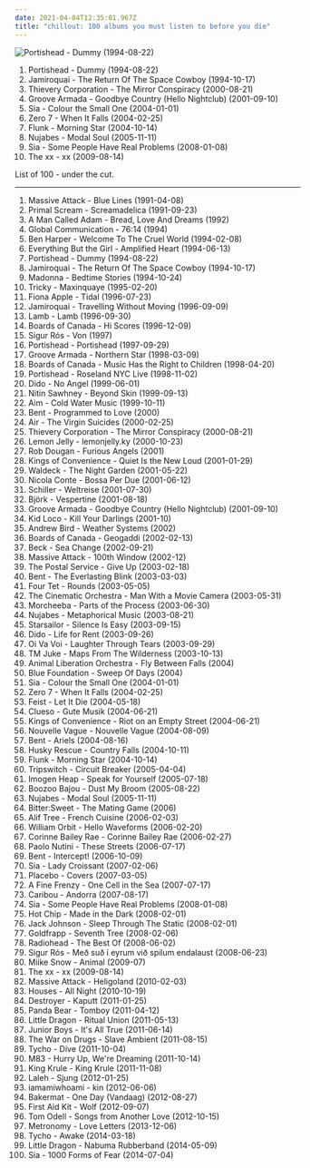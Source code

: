 ```yaml
---
date: 2021-04-04T12:35:01.967Z
title: "chillout: 100 albums you must listen to before you die"
---
```

![Portishead - Dummy (1994-08-22)](http://coverartarchive.org/release/87888070-1b25-4830-aebc-dee490058b74/2550628489-500.jpg "Portishead - Dummy (1994-08-22)")
<ol class="albums">
<li data-cover="http://coverartarchive.org/release/87888070-1b25-4830-aebc-dee490058b74/2550628489-500.jpg" data-tags="trip-hop" role="button">Portishead - Dummy (1994-08-22)</li>
<li data-cover="http://coverartarchive.org/release/cac293d3-9ee1-495b-819f-524318f49432/26667277904-500.jpg" data-tags="acid jazz, funk" role="button">Jamiroquai - The Return Of The Space Cowboy (1994-10-17)</li>
<li data-cover="https://via.placeholder.com/450" data-tags="chillout, trip-hop, downtempo" role="button">Thievery Corporation - The Mirror Conspiracy (2000-08-21)</li>
<li data-cover="http://coverartarchive.org/release/41dc852a-36ab-4c92-a97c-6f864e526c66/4759377343-500.jpg" data-tags="chillout, electronic" role="button">Groove Armada - Goodbye Country (Hello Nightclub) (2001-09-10)</li>
<li data-cover="http://coverartarchive.org/release/6ca7f4c7-e62c-4bc6-97cd-04b25f90b512/8250118267-500.jpg" data-tags="chillout, sia, female vocalists" role="button">Sia - Colour the Small One (2004-01-01)</li>
<li data-cover="https://img.discogs.com/TntSDuGQXlbBnS7o3Jr44SA9rdQ=/fit-in/600x593/filters:strip_icc():format(jpeg):mode_rgb():quality(90)/discogs-images/R-244778-1458760798-4830.jpeg.jpg" data-tags="chillout" role="button">Zero 7 - When It Falls (2004-02-25)</li>
<li data-cover="http://coverartarchive.org/release/7b61a0be-2648-4157-8248-135d3c2772d6/7851637035-500.jpg" data-tags="chillout" role="button">Flunk - Morning Star (2004-10-14)</li>
<li data-cover="http://coverartarchive.org/release/9f3a4a9b-5741-4a3b-9350-10940ce8bbf3/22229285708-500.jpg" data-tags="chillout, hip-hop, instrumental" role="button">Nujabes - Modal Soul (2005-11-11)</li>
<li data-cover="http://coverartarchive.org/release/b5c33b49-39d8-4112-a195-3bf114decafb/28675957501-500.jpg" data-tags="chillout" role="button">Sia - Some People Have Real Problems (2008-01-08)</li>
<li data-cover="http://coverartarchive.org/release/2d9f9aac-1884-3939-a3b7-01437151e495/7167631451-500.jpg" data-tags="indie" role="button">The xx - xx (2009-08-14)</li>
</ol>
List of 100 - under the cut.
<!-- more -->

_________________

<ol class="albums">
<li data-cover="http://coverartarchive.org/release/9a27363a-f565-33a3-bb1c-c55b5d24db84/2461231103-500.jpg" data-tags="trip-hop" role="button">
Massive Attack - Blue Lines (1991-04-08)
</li>
<li data-cover="https://via.placeholder.com/450" data-tags="psychedelic, indie" role="button">
Primal Scream - Screamadelica (1991-09-23)
</li>
<li data-cover="https://img.discogs.com/8_VITtiq1PT34Nu2z90mIoTcsW0=/fit-in/600x526/filters:strip_icc():format(jpeg):mode_rgb():quality(90)/discogs-images/R-2060350-1612101702-4362.jpeg.jpg" data-tags="chillout, electronic, funk, house" role="button">
A Man Called Adam - Bread, Love And Dreams (1992)
</li>
<li data-cover="https://via.placeholder.com/450" data-tags="ambient" role="button">
Global Communication - 76:14 (1994)
</li>
<li data-cover="https://via.placeholder.com/450" data-tags="folk, ben harper, 1994" role="button">
Ben Harper - Welcome To The Cruel World (1994-02-08)
</li>
<li data-cover="https://img.discogs.com/TwUt4MLWzfYJSLC1T4iXdHnjnMs=/fit-in/600x589/filters:strip_icc():format(jpeg):mode_rgb():quality(90)/discogs-images/R-2568652-1583625019-6003.jpeg.jpg" data-tags="chillout, electronic, downtempo, 90s, trip-hop" role="button">
Everything But the Girl - Amplified Heart (1994-06-13)
</li>
<li data-cover="http://coverartarchive.org/release/87888070-1b25-4830-aebc-dee490058b74/2550628489-500.jpg" data-tags="trip-hop" role="button">
Portishead - Dummy (1994-08-22)
</li>
<li data-cover="http://coverartarchive.org/release/cac293d3-9ee1-495b-819f-524318f49432/26667277904-500.jpg" data-tags="acid jazz, funk" role="button">
Jamiroquai - The Return Of The Space Cowboy (1994-10-17)
</li>
<li data-cover="http://coverartarchive.org/release/78a92425-589a-351b-86bd-4409ae3e9968/9668287036-500.jpg" data-tags="pop, 90s" role="button">
Madonna - Bedtime Stories (1994-10-24)
</li>
<li data-cover="http://coverartarchive.org/release/a2780fb0-8280-3b8e-9159-81613d63f71d/1936069114-500.jpg" data-tags="trip-hop" role="button">
Tricky - Maxinquaye (1995-02-20)
</li>
<li data-cover="http://coverartarchive.org/release/e1bba6de-84e1-37db-9123-6901cb01ec8d/1402280819-500.jpg" data-tags="female vocalists, alternative, singer-songwriter" role="button">
Fiona Apple - Tidal (1996-07-23)
</li>
<li data-cover="http://coverartarchive.org/release/e357d59f-7440-47bd-97c5-88c38c1080f8/7479486477-500.jpg" data-tags="funk, acid jazz" role="button">
Jamiroquai - Travelling Without Moving (1996-09-09)
</li>
<li data-cover="http://coverartarchive.org/release/4172b52f-6e74-4182-a101-7eac30f3bf55/2542250052-500.jpg" data-tags="trip-hop" role="button">
Lamb - Lamb (1996-09-30)
</li>
<li data-cover="https://via.placeholder.com/450" data-tags="ambient" role="button">
Boards of Canada - Hi Scores (1996-12-09)
</li>
<li data-cover="https://img.discogs.com/4opvcXLy8bbXDmILdXxVQkmzQlM=/fit-in/600x585/filters:strip_icc():format(jpeg):mode_rgb():quality(90)/discogs-images/R-r_122593-001.jpg.jpg" data-tags="ambient, post-rock" role="button">
Sigur Rós - Von (1997)
</li>
<li data-cover="http://coverartarchive.org/release/1949ef16-3494-4e8d-8063-6dd230a46748/21019193322-500.jpg" data-tags="trip-hop" role="button">
Portishead - Portishead (1997-09-29)
</li>
<li data-cover="http://coverartarchive.org/release/70ebcf2e-10dd-473f-9974-3978c0ae3ca5/10348184655-500.jpg" data-tags="chillout, downtempo" role="button">
Groove Armada - Northern Star (1998-03-09)
</li>
<li data-cover="https://via.placeholder.com/450" data-tags="ambient, idm, electronic" role="button">
Boards of Canada - Music Has the Right to Children (1998-04-20)
</li>
<li data-cover="http://coverartarchive.org/release/b9d8f801-2d64-3f82-b238-a44bb333851a/7332788785-500.jpg" data-tags="trip-hop" role="button">
Portishead - Roseland NYC Live (1998-11-02)
</li>
<li data-cover="http://coverartarchive.org/release/7a9b4a0c-0888-4889-804b-eae4f6a2d4b5/7948199430-500.jpg" data-tags="pop, dido, female vocalists" role="button">
Dido - No Angel (1999-06-01)
</li>
<li data-cover="https://img.discogs.com/7weuNBvhQq1kasHoK8Qkey0wnpg=/fit-in/600x600/filters:strip_icc():format(jpeg):mode_rgb():quality(90)/discogs-images/R-7996-1214076463.jpeg.jpg" data-tags="chillout, downtempo" role="button">
Nitin Sawhney - Beyond Skin (1999-09-13)
</li>
<li data-cover="http://coverartarchive.org/release/182495fd-ffe5-4a2d-bf68-43661285a0dc/3879149413-500.jpg" data-tags="chillout" role="button">
Aim - Cold Water Music (1999-10-11)
</li>
<li data-cover="https://img.discogs.com/aXOvlvSwksc_Va7qe_P5NtxadW4=/fit-in/150x150/filters:strip_icc():format(jpeg):mode_rgb():quality(90)/discogs-images/R-1493126-1223829030.jpeg.jpg" data-tags="chillout, downtempo" role="button">
Bent - Programmed to Love (2000)
</li>
<li data-cover="http://coverartarchive.org/release/f2720fc5-b57f-4639-a6e8-a1e50dcfd51b/1616160456-500.jpg" data-tags="soundtrack" role="button">
Air - The Virgin Suicides (2000-02-25)
</li>
<li data-cover="https://via.placeholder.com/450" data-tags="chillout, trip-hop, downtempo" role="button">
Thievery Corporation - The Mirror Conspiracy (2000-08-21)
</li>
<li data-cover="https://img.discogs.com/YukToAJSBIE30InrvrBYQaB3zMU=/fit-in/600x640/filters:strip_icc():format(jpeg):mode_rgb():quality(90)/discogs-images/R-5463-1499104881-1939.jpeg.jpg" data-tags="chillout" role="button">
Lemon Jelly - lemonjelly.ky (2000-10-23)
</li>
<li data-cover="https://img.discogs.com/isniMsRL2XRq3oPsM1fVA2xo7Vk=/fit-in/600x601/filters:strip_icc():format(jpeg):mode_rgb():quality(90)/discogs-images/R-65770-1454768663-3762.jpeg.jpg" data-tags="electronic, trip-hop" role="button">
Rob Dougan - Furious Angels (2001)
</li>
<li data-cover="https://img.discogs.com/lsz4cKVgVZ2Y5vbRL35Nv2_vGoo=/fit-in/600x600/filters:strip_icc():format(jpeg):mode_rgb():quality(90)/discogs-images/R-9784862-1526804148-7507.jpeg.jpg" data-tags="acoustic, indie pop, indie" role="button">
Kings of Convenience - Quiet Is the New Loud (2001-01-29)
</li>
<li data-cover="http://coverartarchive.org/release/f58e4f08-9204-4898-b0d2-69fe5367e602/16928251797-500.jpg" data-tags="chillout, trip-hop" role="button">
Waldeck - The Night Garden (2001-05-22)
</li>
<li data-cover="http://coverartarchive.org/release/96fe63e2-7ded-4b69-a79d-b7ff407dcd69/17622833440-500.jpg" data-tags="jazz, nu jazz, bossa nova" role="button">
Nicola Conte - Bossa Per Due (2001-06-12)
</li>
<li data-cover="https://via.placeholder.com/450" data-tags="chillout, electronica" role="button">
Schiller - Weltreise (2001-07-30)
</li>
<li data-cover="http://coverartarchive.org/release/441e153d-6ce6-3a75-aa4e-65f63b88d14f/3487982154-500.jpg" data-tags="electronic" role="button">
Björk - Vespertine (2001-08-18)
</li>
<li data-cover="http://coverartarchive.org/release/41dc852a-36ab-4c92-a97c-6f864e526c66/4759377343-500.jpg" data-tags="chillout, electronic" role="button">
Groove Armada - Goodbye Country (Hello Nightclub) (2001-09-10)
</li>
<li data-cover="http://coverartarchive.org/release/31053210-b40e-4105-a27f-0b8e83e77b94/8594647165-500.jpg" data-tags="chillout, electronica" role="button">
Kid Loco - Kill Your Darlings (2001-10)
</li>
<li data-cover="https://img.discogs.com/N28YyM7Tyx-0frbV55UY-6NSMbU=/fit-in/600x600/filters:strip_icc():format(jpeg):mode_rgb():quality(90)/discogs-images/R-2010700-1437772790-9013.jpeg.jpg" data-tags="indie, plotters albums" role="button">
Andrew Bird - Weather Systems (2002)
</li>
<li data-cover="http://coverartarchive.org/release/472c0a00-1d4e-4df4-b3e3-7d0276367efe/20976348409-500.jpg" data-tags="ambient, electronic" role="button">
Boards of Canada - Geogaddi (2002-02-13)
</li>
<li data-cover="http://coverartarchive.org/release/09dc8894-bb52-4edd-a31b-e74e30753a44/7066111416-500.jpg" data-tags="singer-songwriter, acoustic, beck" role="button">
Beck - Sea Change (2002-09-21)
</li>
<li data-cover="http://coverartarchive.org/release/715db53a-e261-3ea1-af6d-f502201a3549/3490018723-500.jpg" data-tags="trip-hop" role="button">
Massive Attack - 100th Window (2002-12)
</li>
<li data-cover="https://img.discogs.com/0KYiptrcWBVNaineREV1kbuow2U=/fit-in/600x588/filters:strip_icc():format(jpeg):mode_rgb():quality(90)/discogs-images/R-5104968-1384623054-8986.jpeg.jpg" data-tags="indie, electronic" role="button">
The Postal Service - Give Up (2003-02-18)
</li>
<li data-cover="http://coverartarchive.org/release/1e26334d-3930-3659-acc1-8117362e3e7d/4042861582-500.jpg" data-tags="chillout" role="button">
Bent - The Everlasting Blink (2003-03-03)
</li>
<li data-cover="https://img.discogs.com/rHaFgXBXr2hDoBqA0sEKSuvtYa0=/fit-in/600x527/filters:strip_icc():format(jpeg):mode_rgb():quality(90)/discogs-images/R-124722-1289212679.jpeg.jpg" data-tags="electronic" role="button">
Four Tet - Rounds (2003-05-05)
</li>
<li data-cover="http://coverartarchive.org/release/95f6463e-98a6-3350-87ef-1c72ede3ef7a/3772653936-500.jpg" data-tags="jazz" role="button">
The Cinematic Orchestra - Man With a Movie Camera (2003-05-31)
</li>
<li data-cover="http://coverartarchive.org/release/e0cd2528-ed2e-3f74-bcda-8c7e97e9f221/21326685665-500.jpg" data-tags="chillout, trip-hop, morcheeba" role="button">
Morcheeba - Parts of the Process (2003-06-30)
</li>
<li data-cover="http://coverartarchive.org/release/941a3f75-661f-4e89-8381-cbf851bea6b6/4765069290-500.jpg" data-tags="hip-hop, chillout, japanese" role="button">
Nujabes - Metaphorical Music (2003-08-21)
</li>
<li data-cover="https://img.discogs.com/-mn5m6C8PS1GcbLRs7crnsvmqq0=/fit-in/600x600/filters:strip_icc():format(jpeg):mode_rgb():quality(90)/discogs-images/R-7098914-1433699223-2052.jpeg.jpg" data-tags="britpop, indie rock" role="button">
Starsailor - Silence Is Easy (2003-09-15)
</li>
<li data-cover="http://coverartarchive.org/release/398e0153-1af0-4052-a78d-d0120e80bc48/22471055903-500.jpg" data-tags="pop" role="button">
Dido - Life for Rent (2003-09-26)
</li>
<li data-cover="https://img.discogs.com/CYWXnnOLgzBU6l5Xxflmh3bL9cw=/fit-in/600x600/filters:strip_icc():format(jpeg):mode_rgb():quality(90)/discogs-images/R-5084192-1384054235-2279.jpeg.jpg" data-tags="chillout, world" role="button">
Oi Va Voi - Laughter Through Tears (2003-09-29)
</li>
<li data-cover="http://coverartarchive.org/release/d3654b5e-160f-4a96-bacf-aea5242a2df0/3246868285-500.jpg" data-tags="chillout" role="button">
TM Juke - Maps From The Wilderness (2003-10-13)
</li>
<li data-cover="http://coverartarchive.org/release/4d91e5ce-6678-4108-bbb2-c037b0c588ae/22574686040-500.jpg" data-tags="chillout" role="button">
Animal Liberation Orchestra - Fly Between Falls (2004)
</li>
<li data-cover="http://coverartarchive.org/release/5969ae15-8e51-44b7-a5a7-b55d6dea1053/24102546544-500.jpg" data-tags="chillout" role="button">
Blue Foundation - Sweep Of Days (2004)
</li>
<li data-cover="http://coverartarchive.org/release/6ca7f4c7-e62c-4bc6-97cd-04b25f90b512/8250118267-500.jpg" data-tags="chillout, sia, female vocalists" role="button">
Sia - Colour the Small One (2004-01-01)
</li>
<li data-cover="https://img.discogs.com/TntSDuGQXlbBnS7o3Jr44SA9rdQ=/fit-in/600x593/filters:strip_icc():format(jpeg):mode_rgb():quality(90)/discogs-images/R-244778-1458760798-4830.jpeg.jpg" data-tags="chillout" role="button">
Zero 7 - When It Falls (2004-02-25)
</li>
<li data-cover="https://via.placeholder.com/450" data-tags="female vocalists, indie, 2004" role="button">
Feist - Let It Die (2004-05-18)
</li>
<li data-cover="http://coverartarchive.org/release/8bd79bc0-1394-454a-982a-9199a3b8a085/4764909378-500.jpg" data-tags="chillout" role="button">
Clueso - Gute Musik (2004-06-21)
</li>
<li data-cover="https://img.discogs.com/qujVQnyyIoDNuPzQbRJ56YU_7ZM=/fit-in/600x607/filters:strip_icc():format(jpeg):mode_rgb():quality(90)/discogs-images/R-675181-1563564124-2088.jpeg.jpg" data-tags="indie, acoustic, norwegian" role="button">
Kings of Convenience - Riot on an Empty Street (2004-06-21)
</li>
<li data-cover="http://coverartarchive.org/release/bea245eb-a490-4f63-b9e9-c564bc42d514/15272031336-500.jpg" data-tags="bossa nova, french, covers" role="button">
Nouvelle Vague - Nouvelle Vague (2004-08-09)
</li>
<li data-cover="http://coverartarchive.org/release/c73b2129-5e0a-4952-9524-0a9ec5f13593/4093089682-500.jpg" data-tags="chillout, downtempo" role="button">
Bent - Ariels (2004-08-16)
</li>
<li data-cover="http://coverartarchive.org/release/c3dbdd06-12b4-4085-91e0-491a96c93978/4281144804-500.jpg" data-tags="chillout, downtempo" role="button">
Husky Rescue - Country Falls (2004-10-11)
</li>
<li data-cover="http://coverartarchive.org/release/7b61a0be-2648-4157-8248-135d3c2772d6/7851637035-500.jpg" data-tags="chillout" role="button">
Flunk - Morning Star (2004-10-14)
</li>
<li data-cover="https://img.discogs.com/J_RiETF5tMis2K7nhFBac1oS_xA=/fit-in/501x499/filters:strip_icc():format(jpeg):mode_rgb():quality(90)/discogs-images/R-435128-1163417283.jpeg.jpg" data-tags="chillout, ambient, psychill" role="button">
Tripswitch - Circuit Breaker (2005-04-04)
</li>
<li data-cover="http://coverartarchive.org/release/f29ea105-ff73-4d44-9ab6-9980b646e5a3/11712689954-500.jpg" data-tags="female vocalists" role="button">
Imogen Heap - Speak for Yourself (2005-07-18)
</li>
<li data-cover="http://coverartarchive.org/release/084ba534-293d-4576-9fa7-1a6a7f958371/4058222468-500.jpg" data-tags="chillout, trip-hop, groove" role="button">
Boozoo Bajou - Dust My Broom (2005-08-22)
</li>
<li data-cover="http://coverartarchive.org/release/9f3a4a9b-5741-4a3b-9350-10940ce8bbf3/22229285708-500.jpg" data-tags="chillout, hip-hop, instrumental" role="button">
Nujabes - Modal Soul (2005-11-11)
</li>
<li data-cover="https://img.discogs.com/Ow3Afko6fXG3TxPVpaAT7myTh_k=/fit-in/600x536/filters:strip_icc():format(jpeg):mode_rgb():quality(90)/discogs-images/R-751304-1278286208.jpeg.jpg" data-tags="chillout, trip-hop, female vocalists, downtempo" role="button">
Bitter:Sweet - The Mating Game (2006)
</li>
<li data-cover="http://coverartarchive.org/release/78fc0451-98c4-4708-a0de-e9bdff492488/1529636690-500.jpg" data-tags="chillout, electronic, nu-jazz, triphop" role="button">
Alif Tree - French Cuisine (2006-02-03)
</li>
<li data-cover="http://coverartarchive.org/release/d4589be6-2848-3f0b-8770-5498a4a419e6/5657908363-500.jpg" data-tags="chillout, ambient" role="button">
William Orbit - Hello Waveforms (2006-02-20)
</li>
<li data-cover="https://img.discogs.com/nKRFVJxoxDulyvpa5mDrhXSW5pE=/fit-in/550x479/filters:strip_icc():format(jpeg):mode_rgb():quality(90)/discogs-images/R-1199963-1200235428.jpeg.jpg" data-tags="soul" role="button">
Corinne Bailey Rae - Corinne Bailey Rae (2006-02-27)
</li>
<li data-cover="http://coverartarchive.org/release/0f6aee88-6d56-34d2-a628-eead929a45e3/6358999364-500.jpg" data-tags="pop, singer-songwriter, indie" role="button">
Paolo Nutini - These Streets (2006-07-17)
</li>
<li data-cover="http://coverartarchive.org/release/2bf1f1e5-2c34-47b5-9f59-3183dc82d9f2/19163416892-500.jpg" data-tags="chillout" role="button">
Bent - Intercept! (2006-10-09)
</li>
<li data-cover="http://coverartarchive.org/release/0075a622-1005-46c7-b008-5a905f0828ca/1717249902-500.jpg" data-tags="chillout" role="button">
Sia - Lady Croissant (2007-02-06)
</li>
<li data-cover="https://img.discogs.com/6IhrhN8e8KQjvX1MkALI2e60_5g=/fit-in/600x587/filters:strip_icc():format(jpeg):mode_rgb():quality(90)/discogs-images/R-11724612-1521308193-7517.jpeg.jpg" data-tags="covers, cover, alternative rock" role="button">
Placebo - Covers (2007-03-05)
</li>
<li data-cover="https://img.discogs.com/JEIfc9NdY3c9F5eLEJxd9_dr_54=/fit-in/600x527/filters:strip_icc():format(jpeg):mode_rgb():quality(90)/discogs-images/R-1148059-1202040265.jpeg.jpg" data-tags="female vocalist, indie" role="button">
A Fine Frenzy - One Cell in the Sea (2007-07-17)
</li>
<li data-cover="http://coverartarchive.org/release/a81a4da3-daf0-483b-8c72-f70690b2b8ff/19096164883-500.jpg" data-tags="electronic, experimental" role="button">
Caribou - Andorra (2007-08-17)
</li>
<li data-cover="http://coverartarchive.org/release/b5c33b49-39d8-4112-a195-3bf114decafb/28675957501-500.jpg" data-tags="chillout" role="button">
Sia - Some People Have Real Problems (2008-01-08)
</li>
<li data-cover="http://coverartarchive.org/release/430826de-7856-412a-a644-3344e0b9d09e/1114878797-500.jpg" data-tags="electronic" role="button">
Hot Chip - Made in the Dark (2008-02-01)
</li>
<li data-cover="https://via.placeholder.com/450" data-tags="acoustic" role="button">
Jack Johnson - Sleep Through The Static (2008-02-01)
</li>
<li data-cover="https://img.discogs.com/oINYvIAj4nGgB63ZUW-Wwl9rfFY=/fit-in/471x476/filters:strip_icc():format(jpeg):mode_rgb():quality(90)/discogs-images/R-2407288-1282315698.jpeg.jpg" data-tags="female vocalists, downtempo, trip-hop" role="button">
Goldfrapp - Seventh Tree (2008-02-06)
</li>
<li data-cover="http://coverartarchive.org/release/af8722d8-6248-4b9c-9d30-2183eafa2ed9/7955669731-500.jpg" data-tags="rock, alternative, alternative rock, indie" role="button">
Radiohead - The Best Of (2008-06-02)
</li>
<li data-cover="http://coverartarchive.org/release/e4cef835-f2ac-48df-8407-b38ac4ec9969/22564414072-500.jpg" data-tags="post-rock" role="button">
Sigur Rós - Með suð í eyrum við spilum endalaust (2008-06-23)
</li>
<li data-cover="http://coverartarchive.org/release/6b51eeb1-ae6f-4264-913f-0626b86dca32/9194466428-500.jpg" data-tags="chillout, electronic, ambient, miike snow" role="button">
Miike Snow - Animal (2009-07)
</li>
<li data-cover="http://coverartarchive.org/release/2d9f9aac-1884-3939-a3b7-01437151e495/7167631451-500.jpg" data-tags="indie" role="button">
The xx - xx (2009-08-14)
</li>
<li data-cover="http://coverartarchive.org/release/c5646767-1459-424e-8fc9-798e6932d4dd/1235399189-500.jpg" data-tags="trip-hop" role="button">
Massive Attack - Heligoland (2010-02-03)
</li>
<li data-cover="https://img.discogs.com/hZxHJ6552hDvtEy_554gCcCdwro=/fit-in/396x396/filters:strip_icc():format(jpeg):mode_rgb():quality(90)/discogs-images/R-2584835-1291729897.jpeg.jpg" data-tags="chillout, electronic, ambient, indie rock, indie electronic, lo-fi, dreamy, dream pop, relaxing, chillwave, ambiental, alternative pop/rock, alternative-indie rock" role="button">
Houses - All Night (2010-10-19)
</li>
<li data-cover="http://coverartarchive.org/release/e3ec2e6e-352a-4492-9731-abd7df18904b/17968014950-500.jpg" data-tags="sophisti-pop" role="button">
Destroyer - Kaputt (2011-01-25)
</li>
<li data-cover="http://coverartarchive.org/release/8d5b56e7-7412-4724-9407-039e64ecd014/13800964524-500.jpg" data-tags="indie, experimental, experimental rock, paw tracks" role="button">
Panda Bear - Tomboy (2011-04-12)
</li>
<li data-cover="https://img.discogs.com/p3MtnxoTX8jrTBMlTjFg8lOa7yg=/fit-in/600x533/filters:strip_icc():format(jpeg):mode_rgb():quality(90)/discogs-images/R-3004645-1311324932.jpeg.jpg" data-tags="trip-hop" role="button">
Little Dragon - Ritual Union (2011-05-13)
</li>
<li data-cover="https://img.discogs.com/z9f81NG8CjM29-HgnG9nFV63g-c=/fit-in/600x600/filters:strip_icc():format(jpeg):mode_rgb():quality(90)/discogs-images/R-9861750-1487608973-7636.jpeg.jpg" data-tags="chillout, electronic, electropop, indie, indie electronic, indietronica, minimal, canadian, synthpop, alternative dance, synth-pop, domino, stealth, de cumparat" role="button">
Junior Boys - It's All True (2011-06-14)
</li>
<li data-cover="http://coverartarchive.org/release/54d25015-9820-4982-bd8f-1810d8237473/8040874955-500.jpg" data-tags="indie rock" role="button">
The War on Drugs - Slave Ambient (2011-08-15)
</li>
<li data-cover="https://img.discogs.com/eqYvIP3HvdGEBWJpXbvG2t08zR4=/fit-in/600x600/filters:strip_icc():format(jpeg):mode_rgb():quality(90)/discogs-images/R-3130147-1317157566.jpeg.jpg" data-tags="electronic, downtempo" role="button">
Tycho - Dive (2011-10-04)
</li>
<li data-cover="http://coverartarchive.org/release/0b87ebcf-216b-4255-9c19-93c12861f173/1900040046-500.jpg" data-tags="electronic, dream pop, shoegaze" role="button">
M83 - Hurry Up, We're Dreaming (2011-10-14)
</li>
<li data-cover="http://coverartarchive.org/release/1d204cfd-89ec-4766-9d58-6c9a03c01166/21267907257-500.jpg" data-tags="chillout, experimental, dub, blues, psychedelic" role="button">
King Krule - King Krule (2011-11-08)
</li>
<li data-cover="http://coverartarchive.org/release/0db0e275-fb0e-4c9e-91c3-8e47947634ab/2823865692-500.jpg" data-tags="chillout" role="button">
Laleh - Sjung (2012-01-25)
</li>
<li data-cover="https://img.discogs.com/rs2cYoKZ_xCsER4doGIDD6JK0k8=/fit-in/600x600/filters:strip_icc():format(jpeg):mode_rgb():quality(90)/discogs-images/R-6896913-1429014662-4347.jpeg.jpg" data-tags="electronic" role="button">
iamamiwhoami - kin (2012-06-06)
</li>
<li data-cover="http://coverartarchive.org/release/360ec8be-ecb2-4229-b4f6-7424e40c9d1d/7931664102-500.jpg" data-tags="chillout, electronic, dance, house, deep house, dutch, liebe ich" role="button">
Bakermat - One Day (Vandaag) (2012-08-27)
</li>
<li data-cover="http://coverartarchive.org/release/8bd613e5-a2c5-4852-80c1-b45a0ea9232e/10917447319-500.jpg" data-tags="chillout, female vocalists, melancholic, celtic, native americans" role="button">
First Aid Kit - Wolf (2012-09-07)
</li>
<li data-cover="http://coverartarchive.org/release/3151b89c-bc33-4304-9b0c-04158417b641/11082339511-500.jpg" data-tags="chillout, indie, folk, acoustic, listen, another love, songs played on kslu" role="button">
Tom Odell - Songs from Another Love (2012-10-15)
</li>
<li data-cover="http://coverartarchive.org/release/5adeb0cd-f15c-447c-82a4-2d6fb5279436/6728311268-500.jpg" data-tags="indie pop, british" role="button">
Metronomy - Love Letters (2013-12-06)
</li>
<li data-cover="http://coverartarchive.org/release/0b2a9196-d842-4a2b-89ea-d77838789384/8490230955-500.jpg" data-tags="electronic, indie, instrumental, ambient, post-rock" role="button">
Tycho - Awake (2014-03-18)
</li>
<li data-cover="http://coverartarchive.org/release/9815a22f-d7ca-447f-a144-dfa658207998/7044912523-500.jpg" data-tags="electronic, synthpop, 2014: albums, testament, exodus" role="button">
Little Dragon - Nabuma Rubberband (2014-05-09)
</li>
<li data-cover="http://coverartarchive.org/release/e6d7ebd8-9de1-4e94-b390-3975e603a66d/7724907354-500.jpg" data-tags="pop" role="button">
Sia - 1000 Forms of Fear (2014-07-04)
</li>
</ol>
